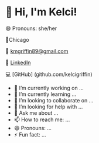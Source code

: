# 👋 Hi, I'm Kelci!
😄 Pronouns: she/her
<!--
**kelcigriffin/kelcigriffin** is a ✨ _special_ ✨ repository because its `README.md` (this file) appears on your GitHub profile.-->
📍Chicago

📧 kmgriffin89@gmail.com

:link: [LinkedIn](http://linkedin.com/in/kelci-griffin-b633a383) 

:computer: [GitHub] (github.com/kelcigriffin)

- 🔭 I’m currently working on ...
- 🌱 I’m currently learning ...
- 👯 I’m looking to collaborate on ...
- 🤔 I’m looking for help with ...
- 💬 Ask me about ...
- 📫 How to reach me: ...
- 😄 Pronouns: ...
- ⚡ Fun fact: ...


